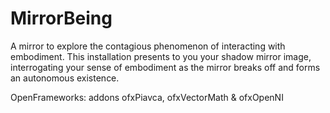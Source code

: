 MirrorBeing
===========

A mirror to explore the contagious phenomenon of interacting with embodiment. 
This installation presents to you your shadow mirror image, interrogating your sense of embodiment as the mirror breaks off and forms an autonomous existence.

OpenFrameworks: addons ofxPiavca, ofxVectorMath & ofxOpenNI
